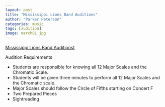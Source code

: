 ```yaml
---
layout: post
title: "Mississippi Lions Band Auditions"
author: "Parker Peterson"
categories: music
tags: [audition]
image: march01.jpg
---
```


[Mississippi Lions Band Auditionst](https://www.misslionsband.org/)

Audition Requirements
 - Students are responsible for knowing all 12 Major Scales and the Chromatic Scale. 
 - Students will be given three minutes to perform all 12 Major Scales and the Chromatic scale. 
 - Major Scales should follow the Circle of Fifths starting on Concert F
 - Two Prepared Pieces
 - Sightreading
